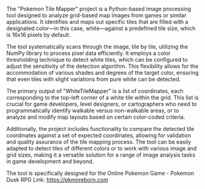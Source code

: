 The "Pokemon Tile Mapper" project is a Python-based image processing tool designed to analyze grid-based map images from games or similar applications. It identifies and maps out specific tiles that are filled with a designated color—in this case, white—against a predefined tile size, which is 16x16 pixels by default.

The tool systematically scans through the image, tile by tile, utilizing the NumPy library to process pixel data efficiently. It employs a color thresholding technique to detect white tiles, which can be configured to adjust the sensitivity of the detection algorithm. This flexibility allows for the accommodation of various shades and degrees of the target color, ensuring that even tiles with slight variations from pure white can be detected.

The primary output of "WhiteTileMapper" is a list of coordinates, each corresponding to the top-left corner of a white tile within the grid. This list is crucial for game developers, level designers, or cartographers who need to programmatically identify walkable versus non-walkable areas, or to analyze and modify map layouts based on certain color-coded criteria.

Additionally, the project includes functionality to compare the detected tile coordinates against a set of expected coordinates, allowing for validation and quality assurance of the tile mapping process. The tool can be easily adapted to detect tiles of different colors or to work with various image and grid sizes, making it a versatile solution for a range of image analysis tasks in game development and beyond.

The tool is specifically designed for the Online Pokemon Game - Pokemon Dusk RPG Link: https://pkmnreborn.com
